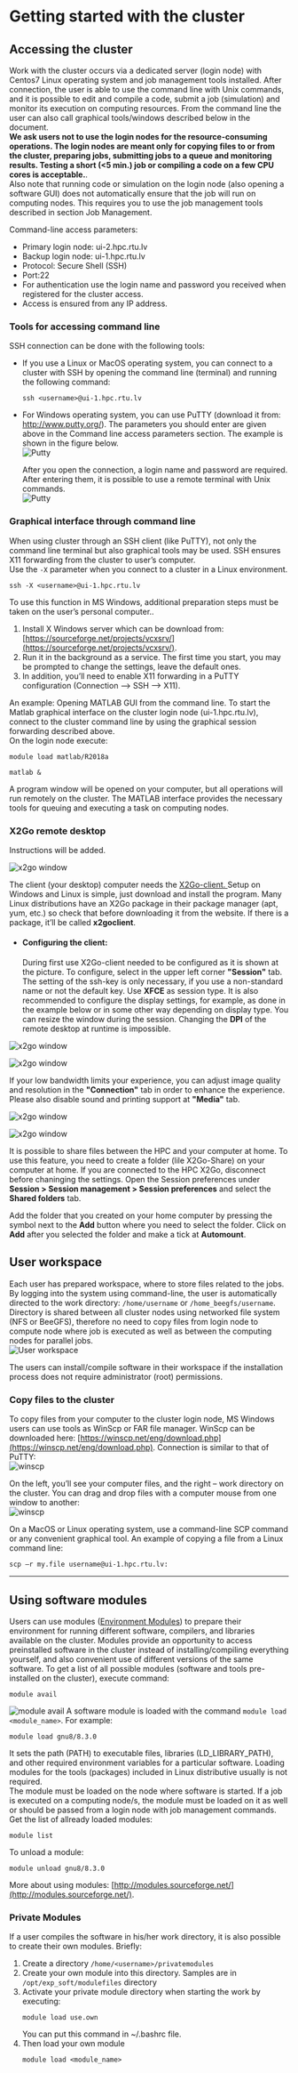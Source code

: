 # Getting started with the cluster

## Accessing the cluster

Work with the cluster occurs via a dedicated server (login node) with Centos7 Linux operating system and job management tools installed. After connection, the user is able to use the command line with Unix commands, and it is possible to edit and compile a code, submit a job (simulation) and monitor its execution on computing resources. From the command line the user can also call graphical tools/windows described below in the document.  
**We ask users not to use the login nodes for the resource-consuming operations. The login nodes are meant only for copying files to or from the cluster, preparing jobs, submitting jobs to a queue and monitoring results. Testing a short (<5 min.) job or compiling a code on a few CPU cores is acceptable.**.  
Also note that running code or simulation on the login node (also opening a software GUI) does not automatically ensure that the job will run on computing nodes. This requires you to use the job management tools described in section Job Management.  

Command-line access parameters:
- Primary login node: ui-2.hpc.rtu.lv 
- Backup login node: ui-1.hpc.rtu.lv 
- Protocol: Secure Shell (SSH) 
- Port:22 
- For authentication use the login name and password you received when registered for the cluster access. 
- Access is ensured from any IP address.

### Tools for accessing command line
SSH connection can be done with the following tools:
- If you use a Linux or MacOS operating system, you can connect to a cluster with SSH by opening the command line (terminal) and running the following command:
   ```
   ssh <username>@ui-1.hpc.rtu.lv
   ```
- For Windows operating system, you can use PuTTY (download it from: http://www.putty.org/). The parameters you should enter are given above in the Command line access parameters section. The example is shown in the figure below.  
   ![Putty](images/putty_conf.png)

   After you open the connection, a login name and password are required. After entering them, it is possible to use a remote terminal with Unix commands.  
   ![Putty](images/putty_window.png)

### Graphical interface through command line
When using cluster through an SSH client (like PuTTY), not only the command line terminal but also graphical tools may be used. SSH ensures X11 forwarding from the cluster to user’s computer.  
Use the `-X` parameter when you connect to a cluster in a Linux environment.
```
ssh -X <username>@ui-1.hpc.rtu.lv
```
To use this function in MS Windows, additional preparation steps must be taken on the user’s personal computer..
1. Install X Windows server which can be download from: [https://sourceforge.net/projects/vcxsrv/](https://sourceforge.net/projects/vcxsrv/).
2. Run it in the background as a service. The first time you start, you may be prompted to change the settings, leave the default ones.
3. In addition, you’ll need to enable X11 forwarding in a PuTTY configuration (Connection --> SSH --> X11).

An example: Opening MATLAB GUI from the command line. To start the Matlab graphical interface on the cluster login node (ui-1.hpc.rtu.lv), connect to the cluster command line by using the graphical session forwarding described above.  
On the login node execute:
```
module load matlab/R2018a
```
```
matlab &
```
A program window will be opened on your computer, but all operations will run remotely on the cluster. The MATLAB interface provides the necessary tools for queuing and executing a task on computing nodes.


### X2Go remote desktop
Instructions will be added.

![x2go window](images/x2go.png)

The client (your desktop) computer needs the [X2Go-client. ](https://wiki.x2go.org/doku.php/doc:installation:start)
Setup on Windows and Linux is simple, just download and install the program. Many Linux distributions have an X2Go package in their package manager (apt, yum, etc.) so check that before downloading it from the website. If there is a package, it’ll be called **x2goclient**.
- #### Configuring the client:
   During first use X2Go-client needed to be configured as it is shown at the picture. To configure, select in the upper left corner **"Session"** tab.
The setting of the ssh-key is only necessary, if you use a non-standard name or not the default key. Use **XFCE** as session type.
It is also recommended to configure the display settings, for example, as done in the example below or in some other way depending on display type. You can resize the window during the session. Changing the **DPI** of the remote desktop  at runtime is impossible.

![x2go window](images/X2go_session_01.PNG)

![x2go window](images/X2go_session_02.PNG)

If your low bandwidth limits your experience, you can adjust image quality and resolution in the **"Connection"** tab in order to enhance the experience.
Please also disable sound and printing support at **"Media"** tab.


<!--
<img src="https://github.com/rtuhpc/hpc-manual/blob/main/doc/images/X2go_connection.PNG" width=40% height=40%> &nbsp;&nbsp;&nbsp;&nbsp;  <img src="https://github.com/rtuhpc/hpc-manual/blob/main/doc/images/X2go_media.PNG"  width=40% height=40%>
-->


![x2go window](images/X2go_connection.PNG)

![x2go window](images/X2go_media.PNG)

 It is possible to share files between the HPC and your computer at home. To use this feature, you need to create a folder (lile  X2Go-Share) on your computer at home. If you are connected to the HPC X2Go, disconnect before chaninging the settings. Open the Session preferences under **Session > Session management > Session preferences** and select the **Shared folders** tab.

Add the folder that you created on your home computer by pressing the symbol next to the **Add** button where you need to select the folder. Click on **Add** after you selected the folder and make a tick at **Automount**. 

## User workspace
Each user has prepared workspace, where to store files related to the jobs. By logging into the system using command-line, the user is automatically directed to the work directory: `/home/username` or `/home_beegfs/username`.  
Directory is shared between all cluster nodes using networked file system (NFS or BeeGFS), therefore no need to copy files from login node to compute node where job is executed as well as between the computing nodes for parallel jobs.  
   ![User workspace](images/workspace.png)

The users can install/compile software in their workspace if the installation process does not require administrator (root) permissions.  
### Copy files to the cluster
To copy files from your computer to the cluster login node, MS Windows users can use tools as WinScp or FAR file manager. WinScp can be downloaded here: [https://winscp.net/eng/download.php](https://winscp.net/eng/download.php). Connection is similar to that of PuTTY:  
![winscp](images/winscp_conf.png)

On the left, you’ll see your computer files, and the right – work directory on the cluster. You can drag and drop files with a computer mouse from one window to another:  
![winscp](images/winscp_window.png)

On a MacOS or Linux operating system, use a command-line SCP command or any convenient graphical tool. An example of copying a file from a Linux command line:
```
scp –r my.file username@ui-1.hpc.rtu.lv:
```

---

## Using software modules
Users can use modules ([Environment Modules](http://modules.sourceforge.net/)) to prepare their environment for running different software, compilers, and libraries available on the cluster. Modules provide an opportunity to access preinstalled software in the cluster instead of installing/compiling everything yourself, and also convenient use of different versions of the same software. To get a list of all possible modules (software and tools pre-installed on the cluster), execute command:  
```
module avail
```
![module avail](images/module_avail.png)
A software module is loaded with the command `module load <module_name>`. For example: 
```
module load gnu8/8.3.0
```
It sets the path (PATH) to executable files, libraries (LD_LIBRARY_PATH), and other required environment variables for a particular software. 
Loading modules for the tools (packages) included in Linux distributive usually is not required.  
The module must be loaded on the node where software is started. If a job is executed on a computing node/s, the module must be loaded on it as well or should be passed from a login node with job management commands.  
Get the list of allready loaded modules:
```
module list
```
To unload a module:
```
module unload gnu8/8.3.0
```
More about using modules: [http://modules.sourceforge.net/](http://modules.sourceforge.net/).

### Private Modules
If a user compiles the software in his/her work directory, it is also possible to create their own modules. Briefly:
1. Create a directory `/home/<username>/privatemodules`
2. Create your own module into this directory. Samples are in `/opt/exp_soft/modulefiles` directory
3. Activate your private module directory when starting the work by executing:
   ```
   module load use.own
   ```
   You can put this command in ~/.bashrc file.  
4. Then load your own module
   ```
   module load <module_name>
   ```

